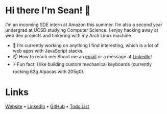 # Hi there I'm Sean! 👋

I’m an incoming SDE intern at Amazon this summer. I’m also a second year undergrad at UCSD studying Computer Science. I enjoy hacking away at web dev projects and tinkering with my Arch Linux machine.

- 🔭 I’m currently working on anything I find interesting, which is a lot of web apps with JavaScript stacks.
- 📫 How to reach me: Shoot me an [email](mailto:seanye24@gmail.com) or a message at [LinkedIn](https://www.linkedin.com/in/seancye/)!
- ⚡ Fun fact: I like building custom mechanical keyboards (currently rocking 62g Alpacas with 205g0).

# Links
[Website](https://seancye.com) • [LinkedIn](https://www.linkedin.com/in/seancye/) • [GitHub](https://github.com/seanye24) • [Todo List](https://minimaltodos.com)
